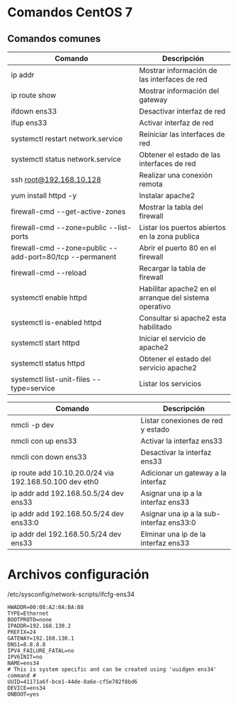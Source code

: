 # Comandos CentOS 7

## Comandos comunes

| Comando   | Descripción   |
|---|---|
| ip addr | Mostrar información de las interfaces de red |
| ip route show | Mostrar información del gateway |
| ifdown ens33 | Desactivar interfaz de red |
| ifup ens33 | Activar interfaz de red |
| systemctl restart network.service | Reiniciar las interfaces de red |
| systemctl status network.service | Obtener el estado de las interfaces de red |
| ssh root@192.168.10.128 | Realizar una conexión remota |
| yum install httpd -y | Instalar apache2 |
| firewall-cmd --get-active-zones | Mostrar la tabla del firewall |
| firewall-cmd --zone=public --list-ports | Listar los puertos abiertos en la zona publica |
| firewall-cmd --zone=public --add-port=80/tcp --permanent | Abrir el puerto 80 en el firewall |
| firewall-cmd --reload | Recargar la tabla de firewall |
| systemctl enable httpd | Habilitar apache2 en el arranque del sistema operativo |
| systemctl is-enabled httpd | Consultar si apache2 esta habilitado |
| systemctl start httpd | Iniciar el servicio de apache2 |
| systemctl status httpd | Obtener el estado del servicio apache2 |
| systemctl list-unit-files --type=service | Listar los servicios |

| Comando   | Descripción   |
|---|---|
| nmcli -p dev | Listar conexiones de red y estado |
| nmcli con up ens33 | Activar la interfaz ens33 |
| nmcli con down ens33 | Desactivar la interfaz ens33 |
| ip route add 10.10.20.0/24 via 192.168.50.100 dev eth0 | Adicionar un gateway a la interfaz |
| ip addr add 192.168.50.5/24 dev ens33 | Asignar una ip a la interfaz ens33 |
| ip addr add 192.168.50.5/24 dev ens33:0 | Asignar una ip a la sub-interfaz ens33:0 |
| ip addr del 192.168.50.5/24 dev ens33 | Elminar una ip de la interfaz ens33 |  

# Archivos configuración

/etc/sysconfig/network-scripts/ifcfg-ens34
```
HWADDR=00:08:A2:0A:BA:B8
TYPE=Ethernet
BOOTPROTO=none
IPADDR=192.168.130.2
PREFIX=24
GATEWAY=192.168.130.1
DNS1=8.8.8.8
IPV4_FAILURE_FATAL=no
IPV6INIT=no
NAME=ens34
# This is system specific and can be created using 'uuidgen ens34' command #
UUID=41171a6f-bce1-44de-8a6e-cf5e782f8bd6
DEVICE=ens34
ONBOOT=yes
```
